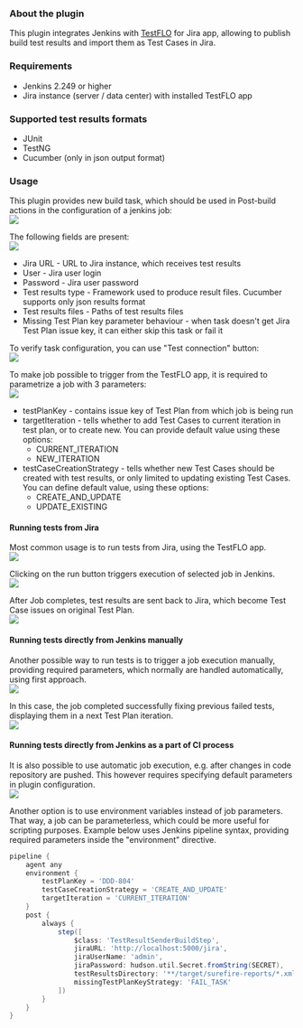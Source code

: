 ### About the plugin
This plugin integrates Jenkins with [TestFLO](https://marketplace.atlassian.com/apps/1211393/testflo-test-management-for-jira?hosting=datacenter&tab=overview) for Jira app, allowing to publish build test results and import them as Test Cases in Jira.

### Requirements
- Jenkins 2.249 or higher
- Jira instance (server / data center) with installed TestFLO app  

### Supported test results formats
- JUnit
- TestNG
- Cucumber (only in json output format)

### Usage
This plugin provides new build task, which should be used in Post-build actions in the configuration of a jenkins job:  
![](docs/images/post_build_action_select.png)

The following fields are present:  
![](docs/images/task_configuration.png)

- Jira URL - URL to Jira instance, which receives test results
- User - Jira user login
- Password - Jira user password
- Test results type - Framework used to produce result files. Cucumber supports only json results format
- Test results files - Paths of test results files
- Missing Test Plan key parameter behaviour - when task doesn't get Jira Test Plan issue key, it can either skip this task or fail it

To verify task configuration, you can use "Test connection" button:  
![](docs/images/connection_success.png)

To make job possible to trigger from the TestFLO app, it is required to parametrize a job with 3 parameters:  
![](docs/images/job_parameters.png)
- testPlanKey - contains issue key of Test Plan from which job is being run
- targetIteration - tells whether to add Test Cases to current iteration in test plan, or to create new. You can provide default value using these options: 
    - CURRENT_ITERATION
    - NEW_ITERATION
- testCaseCreationStrategy - tells whether new Test Cases should be created with test results, or only limited to updating existing Test Cases. 
You can define default value, using these options: 
    - CREATE_AND_UPDATE
    - UPDATE_EXISTING

#### Running tests from Jira
Most common usage is to run tests from Jira, using the TestFLO app.  
![](docs/images/jira_run.png)

Clicking on the run button triggers execution of selected job in Jenkins.  
![](docs/images/jenkins_progress.png)

After Job completes, test results are sent back to Jira, which become Test Case issues on original Test Plan.  
![](docs/images/jira_results.png) 

#### Running tests directly from Jenkins manually
Another possible way to run tests is to trigger a job execution manually, providing required parameters, which normally are handled automatically, using first approach.  
![](docs/images/jenkins_manual_run.png)

In this case, the job completed successfully fixing previous failed tests, displaying them in a next Test Plan iteration.  
![](docs/images/jira_results_next_iteration.png)

#### Running tests directly from Jenkins as a part of CI process
It is also possible to use automatic job execution, e.g. after changes in code repository are pushed. This however requires specifying default parameters in plugin configuration.  
![](docs/images/jenkins_default_parameters.png)

Another option is to use environment variables instead of job parameters. That way, a job can be parameterless, which could be more useful for scripting purposes.
Example below uses Jenkins pipeline syntax, providing required parameters inside the "environment" directive. 

```groovy
pipeline {
    agent any
    environment {
        testPlanKey = 'DDD-804'
        testCaseCreationStrategy = 'CREATE_AND_UPDATE'
        targetIteration = 'CURRENT_ITERATION'
    }
    post {
        always {
            step([
                $class: 'TestResultSenderBuildStep',
                jiraURL: 'http://localhost:5000/jira',
                jiraUserName: 'admin',
                jiraPassword: hudson.util.Secret.fromString(SECRET),
                testResultsDirectory: '**/target/surefire-reports/*.xml',
                missingTestPlanKeyStrategy: 'FAIL_TASK'
            ])
        }       
    }
}
```